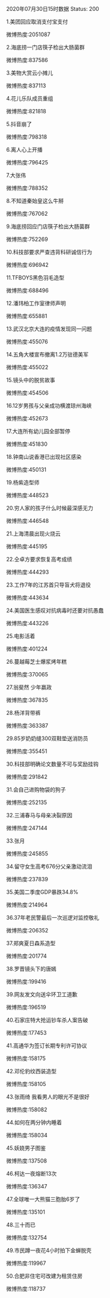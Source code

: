 2020年07月30日15时数据
Status: 200

1.美团回应取消支付宝支付

微博热度:2051087

2.海底捞一门店筷子检出大肠菌群

微博热度:837586

3.美物大赏云小摊儿

微博热度:837113

4.花儿乐队成员重组

微博热度:821818

5.抖音崩了

微博热度:798318

6.离人心上开播

微博热度:796425

7.大张伟

微博热度:788352

8.不知道秦始皇这么牛掰

微博热度:767062

9.海底捞回应门店筷子检出大肠菌群

微博热度:752269

10.科技部要求严查违背科研诚信行为

微博热度:696942

11.TFBOYS黑色羽毛造型

微博热度:688496

12.潘玮柏工作室律师声明

微博热度:655881

13.武汉北京大连的疫情发现同一问题

微博热度:455076

14.五角大楼宣布撤离1.2万驻德美军

微博热度:455022

15.镜头中的脱贫故事

微博热度:454506

16.12岁男孩与父亲成功横渡琼州海峡

微博热度:452673

17.大连所有幼儿园全部暂停

微博热度:451830

18.钟南山说香港已出现社区感染

微博热度:450131

19.杨紫造型师

微博热度:448523

20.穷人家的孩子什么时候最深感无力

微博热度:446548

21.上海清晨出现火烧云

微博热度:445195

22.仝卓方要求恢复高考成绩

微博热度:444293

23.工作7年的江苏首只导盲犬将退役

微博热度:443634

24.美国医生感叹对抗病毒时还要对抗愚蠢

微博热度:443226

25.电影活着

微博热度:401224

26.蔓越莓芝士爆浆烤年糕

微博热度:370065

27.翁斐然 少年嬴政

微博热度:367835

28.杨洋背带裤

微博热度:363387

29.85岁奶奶缝300双鞋垫送消防员

微博热度:355451

30.科技部明确论文数量不可与奖励挂钩

微博热度:291842

31.会自己进购物袋的狗子

微博热度:252135

32.三浦春马与母亲决裂原因

微博热度:247144

33.张月

微博热度:245855

34.留守女生高考676分父亲激动流泪

微博热度:237839

35.美国二季度GDP暴跌34.8%

微博热度:214964

36.37年老民警最后一次巡逻对监控敬礼

微博热度:206352

37.郑爽夏日森系造型

微博热度:201774

38.罗晋镜头下的唐嫣

微博热度:199416

39.网友发文向送伞环卫工道歉

微博热度:196519

40.石家庄特大抢运钞车杀人案告破

微博热度:177453

41.高通华为签订长期专利许可协议

微博热度:158175

42.邓伦豹纹西装造型

微博热度:158105

43.张雨绮 我看男人的眼光不是很好

微博热度:158082

44.如何在两分钟内睡着

微博热度:158034

45.妖娆男子图鉴

微博热度:137508

46.柯达一夜熔断13次

微博热度:136347

47.全球唯一大熊猫三胞胎6岁了

微博热度:135101

48.三十而已

微博热度:132754

49.市民蹲一夜花4小时拍下金蝉脱壳

微博热度:119967

50.合肥非住宅可改建为租赁住房

微博热度:118737

